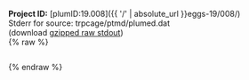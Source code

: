 **Project ID:** [plumID:19.008]({{ '/' | absolute_url }}eggs-19/008/)  
Stderr for source:  trpcage/ptmd/plumed.dat   
(download [gzipped raw stdout](plumed.dat.plumed.stdout.txt.gz))  
{% raw %}
<pre>
</pre>
{% endraw %}
